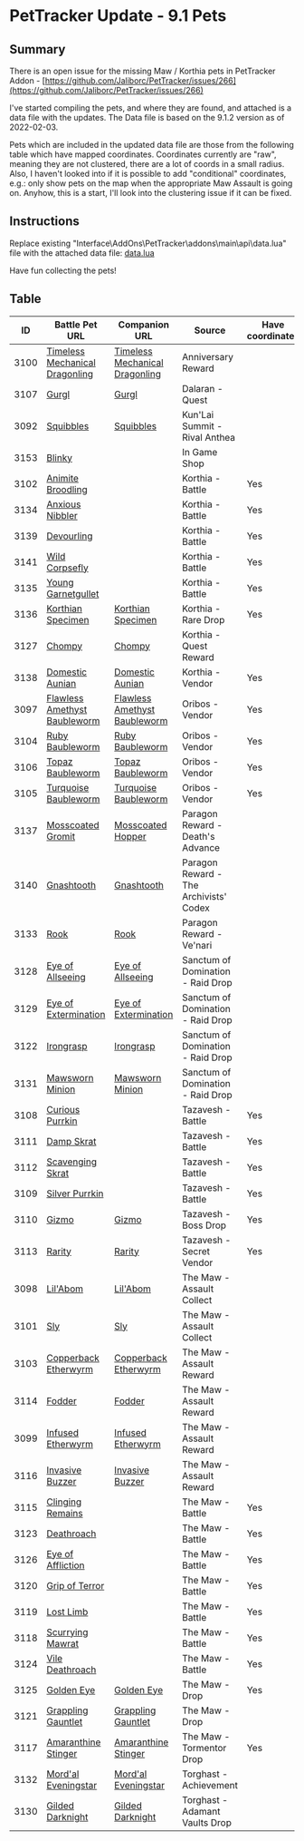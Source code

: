 # PetTracker Update - 9.1 Pets

## Summary

There is an open issue for the missing Maw / Korthia pets in PetTracker Addon - [https://github.com/Jaliborc/PetTracker/issues/266](https://github.com/Jaliborc/PetTracker/issues/266)

I've started compiling the pets, and where they are found, and attached is a data file with the updates. The Data file is based on the 9.1.2 version as of 2022-02-03.

Pets which are included in the updated data file are those from the following table which have mapped coordinates. Coordinates currently are "raw", meaning they are not clustered, there are a lot of coords in a small radius. Also, I haven't looked into if it is possible to add "conditional" coordinates, e.g.: only show pets on the map when the appropriate Maw Assault is going on. Anyhow, this is a start, I'll look into the clustering issue if it can be fixed. 

## Instructions

Replace existing "Interface\AddOns\PetTracker\addons\main\api\data.lua" file with the attached data file: [data.lua](Data/data.lua)

Have fun collecting the pets!

## Table

| ID   | Battle Pet URL                                               | Companion URL                                                | Source                                  | Have coordinates |
| ---- | ------------------------------------------------------------ | ------------------------------------------------------------ | --------------------------------------- | ---------------- |
| 3100 | [Timeless   Mechanical Dragonling](https://www.wowhead.com/npc=179125/) | [Timeless Mechanical Dragonling](https://www.wowhead.com/item=186556/timeless-mechanical-dragonling) | Anniversary Reward                      |                  |
| 3107 | [Gurgl](https://www.wowhead.com/npc=179140/)                 | [Gurgl](https://www.wowhead.com/item=186553/gurgl)           | Dalaran - Quest                         |                  |
| 3092 | [Squibbles](https://www.wowhead.com/npc=176662/)             | [Squibbles](https://www.wowhead.com/item=184867/squibbles)   | Kun'Lai Summit - Rival Anthea           |                  |
| 3153 | [Blinky](https://www.wowhead.com/npc=179589/)                |                                                              | In Game Shop                            |                  |
| 3102 | [Animite Broodling](https://www.wowhead.com/npc=179131/)     |                                                              | Korthia - Battle                        | Yes              |
| 3134 | [Anxious Nibbler](https://www.wowhead.com/npc=179248/)       |                                                              | Korthia - Battle                        | Yes              |
| 3139 | [Devourling](https://www.wowhead.com/npc=179256/)            |                                                              | Korthia - Battle                        | Yes              |
| 3141 | [Wild Corpsefly](https://www.wowhead.com/npc=179329/)        |                                                              | Korthia - Battle                        | Yes              |
| 3135 | [Young   Garnetgullet](https://www.wowhead.com/npc=179250/)  |                                                              | Korthia - Battle                        | Yes              |
| 3136 | [Korthian Specimen](https://www.wowhead.com/npc=179251/)     | [Korthian   Specimen](https://www.wowhead.com/item=186542/korthian-specimen) | Korthia - Rare Drop                     | Yes              |
| 3127 | [Chompy](https://www.wowhead.com/npc=179230/)                | [Chompy](https://www.wowhead.com/item=186548/chompy)         | Korthia - Quest Reward                  |                  |
| 3138 | [Domestic Aunian](https://www.wowhead.com/npc=179253/)       | [Domestic   Aunian](https://www.wowhead.com/item=186543/domestic-aunian) | Korthia - Vendor                        | Yes              |
| 3097 | [Flawless Amethyst   Baubleworm](https://www.wowhead.com/npc=178216/) | [Flawless Amethyst Baubleworm](https://www.wowhead.com/item=185919/flawless-amethyst-baubleworm) | Oribos - Vendor                         | Yes              |
| 3104 | [Ruby Baubleworm](https://www.wowhead.com/npc=179137/)       | [Ruby   Baubleworm](https://www.wowhead.com/item=186537/ruby-baubleworm) | Oribos - Vendor                         | Yes              |
| 3106 | [Topaz Baubleworm](https://www.wowhead.com/npc=179139/)      | [Topaz   Baubleworm](https://www.wowhead.com/item=186535/topaz-baubleworm) | Oribos - Vendor                         | Yes              |
| 3105 | [Turquoise   Baubleworm](https://www.wowhead.com/npc=179138/) | [Turquoise Baubleworm](https://www.wowhead.com/item=186536/turquoise-baubleworm) | Oribos - Vendor                         | Yes              |
| 3137 | [Mosscoated Gromit](https://www.wowhead.com/npc=179252/)     | [Mosscoated   Hopper](https://www.wowhead.com/item=186541/mosscoated-hopper) | Paragon Reward - Death's Advance        |                  |
| 3140 | [Gnashtooth](https://www.wowhead.com/npc=179255/)            | [Gnashtooth](https://www.wowhead.com/item=186538/gnashtooth) | Paragon Reward - The  Archivists' Codex |                  |
| 3133 | [Rook](https://www.wowhead.com/npc=179242/)                  | [Rook](https://www.wowhead.com/item=186552/rook)             | Paragon Reward - Ve'nari                |                  |
| 3128 | [Eye of Allseeing](https://www.wowhead.com/npc=179232/)      | [Eye   of Allseeing](https://www.wowhead.com/item=186554/eye-of-allseeing) | Sanctum of Domination -  Raid Drop      |                  |
| 3129 | [Eye of   Extermination](https://www.wowhead.com/npc=179233/) | [Eye of Extermination](https://www.wowhead.com/item=186555/eye-of-extermination) | Sanctum of Domination - Raid Drop       |                  |
| 3122 | [Irongrasp](https://www.wowhead.com/npc=179222/)             | [Irongrasp](https://www.wowhead.com/item=186558/irongrasp)   | Sanctum of Domination -  Raid Drop      |                  |
| 3131 | [Mawsworn Minion](https://www.wowhead.com/npc=179240/)       | [Mawsworn   Minion](https://www.wowhead.com/item=186550/mawsworn-minion) | Sanctum of Domination - Raid Drop       |                  |
| 3108 | [Curious Purrkin](https://www.wowhead.com/npc=179164/)       |                                                              | Tazavesh - Battle                       | Yes              |
| 3111 | [Damp Skrat](https://www.wowhead.com/npc=179167/)            |                                                              | Tazavesh - Battle                       | Yes              |
| 3112 | [Scavenging Skrat](https://www.wowhead.com/npc=179168/)      |                                                              | Tazavesh - Battle                       | Yes              |
| 3109 | [Silver Purrkin](https://www.wowhead.com/npc=179165/)        |                                                              | Tazavesh - Battle                       | Yes              |
| 3110 | [Gizmo](https://www.wowhead.com/npc=179166/)                 | [Gizmo](https://www.wowhead.com/item=186534/gizmo)           | Tazavesh - Boss Drop                    | Yes              |
| 3113 | [Rarity](https://www.wowhead.com/npc=179169/)                | [Rarity](https://www.wowhead.com/item=186540/rarity)         | Tazavesh - Secret Vendor                | Yes              |
| 3098 | [Lil'Abom](https://www.wowhead.com/npc=179008/)              | [Lil'Abom](https://www.wowhead.com/item=186188/lilabom)      | The Maw - Assault Collect               |                  |
| 3101 | [Sly](https://www.wowhead.com/npc=179083/)                   | [Sly](https://www.wowhead.com/item=186539/sly)               | The Maw - Assault Collect               |                  |
| 3103 | [Copperback   Etherwyrm](https://www.wowhead.com/npc=179132/) | [Copperback Etherwyrm](https://www.wowhead.com/item=186546/copperback-etherwyrm) | The Maw - Assault Reward                |                  |
| 3114 | [Fodder](https://www.wowhead.com/npc=179171/)                | [Fodder](https://www.wowhead.com/item=186557/fodder)         | The Maw - Assault Reward                |                  |
| 3099 | [Infused Etherwyrm](https://www.wowhead.com/npc=179025/)     | [Infused   Etherwyrm](https://www.wowhead.com/item=186191/infused-etherwyrm) | The Maw - Assault Reward                |                  |
| 3116 | [Invasive Buzzer](https://www.wowhead.com/npc=179180/)       | [Invasive   Buzzer](https://www.wowhead.com/item=186547/invasive-buzzer) | The Maw - Assault Reward                |                  |
| 3115 | [Clinging Remains](https://www.wowhead.com/npc=179179/)      |                                                              | The Maw - Battle                        | Yes              |
| 3123 | [Deathroach](https://www.wowhead.com/npc=179226/)            |                                                              | The Maw - Battle                        | Yes              |
| 3126 | [Eye of Affliction](https://www.wowhead.com/npc=179229/)     |                                                              | The Maw - Battle                        | Yes              |
| 3120 | [Grip of Terror](https://www.wowhead.com/npc=179219/)        |                                                              | The Maw - Battle                        | Yes              |
| 3119 | [Lost Limb](https://www.wowhead.com/npc=179183/)             |                                                              | The Maw - Battle                        | Yes              |
| 3118 | [Scurrying Mawrat](https://www.wowhead.com/npc=179182/)      |                                                              | The Maw - Battle                        | Yes              |
| 3124 | [Vile Deathroach](https://www.wowhead.com/npc=179227/)       |                                                              | The Maw - Battle                        | Yes              |
| 3125 | [Golden Eye](https://www.wowhead.com/npc=179228/)            | [Golden   Eye](https://www.wowhead.com/item=186564/golden-eye) | The Maw - Drop                          | Yes              |
| 3121 | [Grappling   Gauntlet](https://www.wowhead.com/npc=179220/)  | [Grappling   Gauntlet](https://www.wowhead.com/item=186559/grappling-gauntlet) | The Maw - Drop                          |                  |
| 3117 | [Amaranthine   Stinger](https://www.wowhead.com/npc=179181/) | [Amaranthine Stinger](https://www.wowhead.com/item=186449/amaranthine-stinger) | The Maw - Tormentor Drop                | Yes              |
| 3132 | [Mord'al   Eveningstar](https://www.wowhead.com/npc=179241/) | [Mord'al   Eveningstar](https://www.wowhead.com/item=186551/mordal-eveningstar) | Torghast - Achievement                  |                  |
| 3130 | [Gilded Darknight](https://www.wowhead.com/npc=179239/)      | [Gilded   Darknight](https://www.wowhead.com/item=186549/gilded-darknight) | Torghast - Adamant Vaults Drop          |                  |
